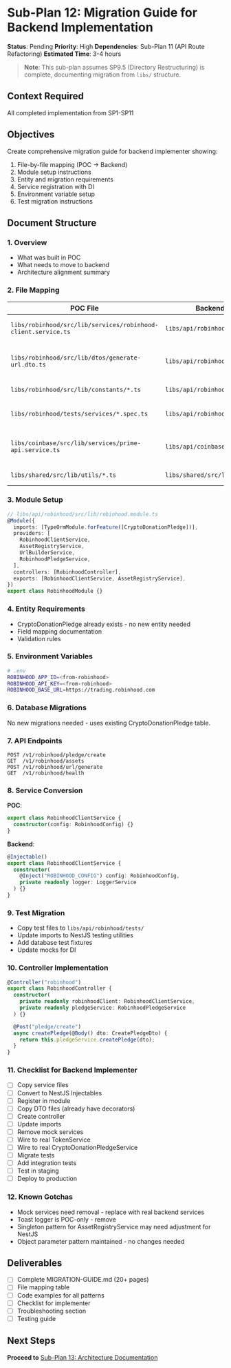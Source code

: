 # Sub-Plan 12: Migration Guide for Backend Implementation

**Status**: Pending
**Priority**: High
**Dependencies**: Sub-Plan 11 (API Route Refactoring)
**Estimated Time**: 3-4 hours

> **Note**: This sub-plan assumes SP9.5 (Directory Restructuring) is complete, documenting migration from `libs/` structure.

## Context Required

All completed implementation from SP1-SP11

## Objectives

Create comprehensive migration guide for backend implementer showing:

1. File-by-file mapping (POC → Backend)
2. Module setup instructions
3. Entity and migration requirements
4. Service registration with DI
5. Environment variable setup
6. Test migration instructions

## Document Structure

### 1. Overview

- What was built in POC
- What needs to move to backend
- Architecture alignment summary

### 2. File Mapping

| POC File                                                      | Backend Destination                     | Notes                        |
| ------------------------------------------------------------- | --------------------------------------- | ---------------------------- |
| `libs/robinhood/src/lib/services/robinhood-client.service.ts` | `libs/api/robinhood/src/lib/services/`  | Convert to NestJS Injectable |
| `libs/robinhood/src/lib/dtos/generate-url.dto.ts`             | `libs/api/robinhood/src/lib/dtos/`      | Already has class-validator  |
| `libs/robinhood/src/lib/constants/*.ts`                       | `libs/api/robinhood/src/lib/constants/` | Copy directly                |
| `libs/robinhood/tests/services/*.spec.ts`                     | `libs/api/robinhood/tests/`             | Update for NestJS testing    |
| `libs/coinbase/src/lib/services/prime-api.service.ts`         | `libs/api/coinbase/src/lib/services/`   | Merge into existing Coinbase |
| `libs/shared/src/lib/utils/*.ts`                              | `libs/shared/src/lib/utils/`            | Copy selectively             |

### 3. Module Setup

```typescript
// libs/api/robinhood/src/lib/robinhood.module.ts
@Module({
  imports: [TypeOrmModule.forFeature([CryptoDonationPledge])],
  providers: [
    RobinhoodClientService,
    AssetRegistryService,
    UrlBuilderService,
    RobinhoodPledgeService,
  ],
  controllers: [RobinhoodController],
  exports: [RobinhoodClientService, AssetRegistryService],
})
export class RobinhoodModule {}
```

### 4. Entity Requirements

- CryptoDonationPledge already exists - no new entity needed
- Field mapping documentation
- Validation rules

### 5. Environment Variables

```bash
# .env
ROBINHOOD_APP_ID=<from-robinhood>
ROBINHOOD_API_KEY=<from-robinhood>
ROBINHOOD_BASE_URL=https://trading.robinhood.com
```

### 6. Database Migrations

No new migrations needed - uses existing CryptoDonationPledge table.

### 7. API Endpoints

```
POST /v1/robinhood/pledge/create
GET  /v1/robinhood/assets
POST /v1/robinhood/url/generate
GET  /v1/robinhood/health
```

### 8. Service Conversion

**POC**:

```typescript
export class RobinhoodClientService {
  constructor(config: RobinhoodConfig) {}
}
```

**Backend**:

```typescript
@Injectable()
export class RobinhoodClientService {
  constructor(
    @Inject("ROBINHOOD_CONFIG") config: RobinhoodConfig,
    private readonly logger: LoggerService
  ) {}
}
```

### 9. Test Migration

- Copy test files to `libs/api/robinhood/tests/`
- Update imports to NestJS testing utilities
- Add database test fixtures
- Update mocks for DI

### 10. Controller Implementation

```typescript
@Controller("robinhood")
export class RobinhoodController {
  constructor(
    private readonly robinhoodClient: RobinhoodClientService,
    private readonly pledgeService: RobinhoodPledgeService
  ) {}

  @Post("pledge/create")
  async createPledge(@Body() dto: CreatePledgeDto) {
    return this.pledgeService.createPledge(dto);
  }
}
```

### 11. Checklist for Backend Implementer

- [ ] Copy service files
- [ ] Convert to NestJS Injectables
- [ ] Register in module
- [ ] Copy DTO files (already have decorators)
- [ ] Create controller
- [ ] Update imports
- [ ] Remove mock services
- [ ] Wire to real TokenService
- [ ] Wire to real CryptoDonationPledgeService
- [ ] Migrate tests
- [ ] Add integration tests
- [ ] Test in staging
- [ ] Deploy to production

### 12. Known Gotchas

- Mock services need removal - replace with real backend services
- Toast logger is POC-only - remove
- Singleton pattern for AssetRegistryService may need adjustment for NestJS
- Object parameter pattern maintained - no changes needed

## Deliverables

- [ ] Complete MIGRATION-GUIDE.md (20+ pages)
- [ ] File mapping table
- [ ] Code examples for all patterns
- [ ] Checklist for implementer
- [ ] Troubleshooting section
- [ ] Testing guide

## Next Steps

**Proceed to** [Sub-Plan 13: Architecture Documentation](./sub-plan-13-architecture-documentation.md)
